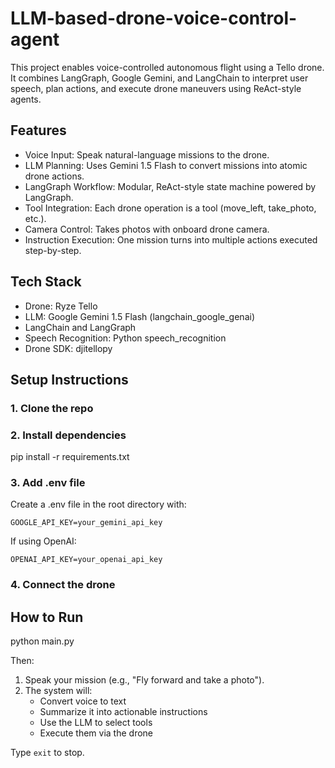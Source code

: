 # LLM-based-drone-voice-control-agent

This project enables voice-controlled autonomous flight using a Tello drone. It combines LangGraph, Google Gemini, and LangChain to interpret user speech, plan actions, and execute drone maneuvers using ReAct-style agents.

## Features

- Voice Input: Speak natural-language missions to the drone.
- LLM Planning: Uses Gemini 1.5 Flash to convert missions into atomic drone actions.
- LangGraph Workflow: Modular, ReAct-style state machine powered by LangGraph.
- Tool Integration: Each drone operation is a tool (move_left, take_photo, etc.).
- Camera Control: Takes photos with onboard drone camera.
- Instruction Execution: One mission turns into multiple actions executed step-by-step.

## Tech Stack

- Drone: Ryze Tello
- LLM: Google Gemini 1.5 Flash (langchain_google_genai)
- LangChain and LangGraph
- Speech Recognition: Python speech_recognition
- Drone SDK: djitellopy

## Setup Instructions

### 1. Clone the repo


### 2. Install dependencies

pip install -r requirements.txt

### 3. Add .env file
Create a .env file in the root directory with:

```
GOOGLE_API_KEY=your_gemini_api_key
```

If using OpenAI:
```
OPENAI_API_KEY=your_openai_api_key
```

### 4. Connect the drone

## How to Run

python main.py


Then:
1. Speak your mission (e.g., "Fly forward and take a photo").
2. The system will:
   - Convert voice to text
   - Summarize it into actionable instructions
   - Use the LLM to select tools
   - Execute them via the drone

Type `exit` to stop.
